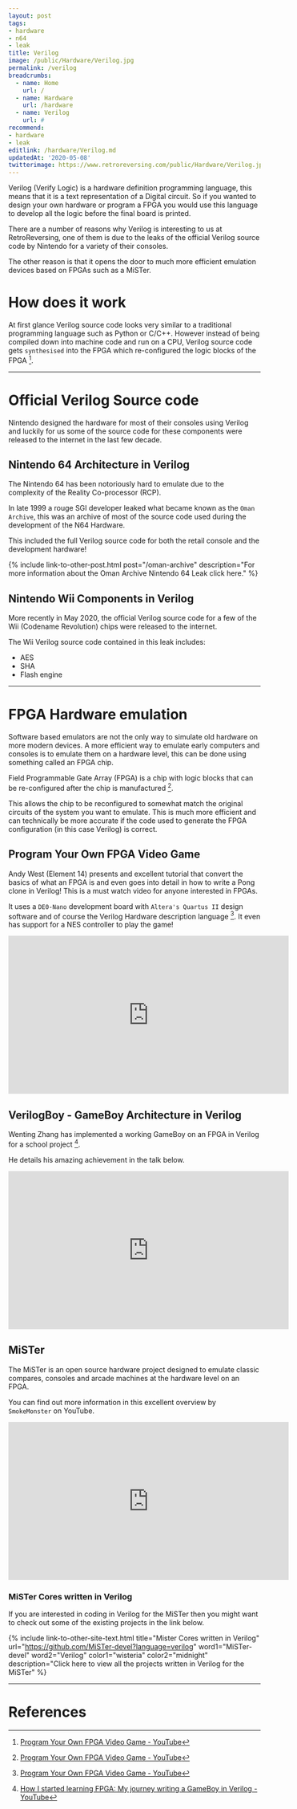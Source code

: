 ```yaml
---
layout: post
tags: 
- hardware
- n64
- leak
title: Verilog
image: /public/Hardware/Verilog.jpg
permalink: /verilog
breadcrumbs:
  - name: Home
    url: /
  - name: Hardware
    url: /hardware
  - name: Verilog
    url: #
recommend: 
- hardware
- leak
editlink: /hardware/Verilog.md
updatedAt: '2020-05-08'
twitterimage: https://www.retroreversing.com/public/Hardware/Verilog.jpg
---
```


Verilog (Verify Logic) is a hardware definition programming language, this means that it is a text representation of a Digital circuit. So if you wanted to design your own hardware or program a FPGA you would use this language to develop all the logic before the final board is printed.

There are a number of reasons why Verilog is interesting to us at RetroReversing, one of them is due to the leaks of the official Verilog source code by Nintendo for a variety of their consoles.

The other reason is that it opens the door to much more efficient emulation devices based on FPGAs such as a MiSTer.

# How does it work
At first glance Verilog source code looks very similar to a traditional programming language such as Python or C/C++. However instead of being compiled down into machine code and run on a CPU, Verilog source code gets `synthesised` into the FPGA which re-configured the logic blocks of the FPGA [^1]. 

---
# Official Verilog Source code
Nintendo designed the hardware for most of their consoles using Verilog and luckily for us some of the source code for these components were released to the internet in the last few decade.

## Nintendo 64 Architecture in Verilog
The Nintendo 64 has been notoriously hard to emulate due to the complexity of the Reality Co-processor (RCP). 

In late 1999 a rouge SGI developer leaked what became known as the `Oman Archive`, this was an archive of most of the source code used during the development of the N64 Hardware. 

This included the full Verilog source code for both the retail console and the development hardware!

{% include link-to-other-post.html post="/oman-archive" description="For more information about the Oman Archive Nintendo 64 Leak click here." %}

## Nintendo Wii Components in Verilog
More recently in May 2020, the official Verilog source code for a few of the Wii (Codename Revolution) chips were released to the internet.

The Wii Verilog source code contained in this leak includes:
* AES
* SHA
* Flash engine


---
# FPGA Hardware emulation
Software based emulators are not the only way to simulate old hardware on more modern devices. A more efficient way to emulate early computers and consoles is to emulate them on a hardware level, this can be done using something called an FPGA chip.

Field Programmable Gate Array (FPGA) is a chip with logic blocks that can be re-configured after the chip is manufactured [^1]. 

This allows the chip to be reconfigured to somewhat match the original circuits of the system you want to emulate. This is much more efficient and can technically be more accurate if the code used to generate the FPGA configuration (in this case Verilog) is correct.

## Program Your Own FPGA Video Game
Andy West (Element 14) presents and excellent tutorial that convert the basics of what an FPGA is and even goes into detail in how to write a Pong clone in Verilog! This is a must watch video for anyone interested in FPGAs.

It uses a `DE0-Nano` development board with `Altera's Quartus II` design software and of course the Verilog Hardware description language [^1]. It even has support for a NES controller to play the game!

<iframe width="560" height="315" src="https://www.youtube.com/embed/inrfigeLJeM" frameborder="0" allow="accelerometer; autoplay; encrypted-media; gyroscope; picture-in-picture" allowfullscreen></iframe>

## VerilogBoy - GameBoy Architecture in Verilog
Wenting Zhang has implemented a working GameBoy on an FPGA in Verilog for a school project [^2]. 

He details his amazing achievement in the talk below.

<iframe width="560" height="315" src="https://www.youtube.com/embed/wWD8g5P2cvk" frameborder="0" allow="accelerometer; autoplay; encrypted-media; gyroscope; picture-in-picture" allowfullscreen></iframe>

## MiSTer
The MiSTer is an open source hardware project designed to emulate classic compares, consoles and arcade machines at the hardware level on an FPGA. 

You can find out more information in this excellent overview by `SmokeMonster` on YouTube.

<iframe width="560" height="315" src="https://www.youtube.com/embed/igiVHfBzX8w" frameborder="0" allow="accelerometer; autoplay; encrypted-media; gyroscope; picture-in-picture" allowfullscreen></iframe>

### MiSTer Cores written in Verilog
If you are interested in coding in Verilog for the MiSTer then you might want to check out some of the existing projects in the link below.

{% include link-to-other-site-text.html title="Mister Cores written in Verilog" url="https://github.com/MiSTer-devel?language=verilog" word1="MiSTer-devel" word2="Verilog" color1="wisteria" color2="midnight" description="Click here to view all the projects written in Verilog for the MiSTer" %}


---
# References
[^1]: [Program Your Own FPGA Video Game - YouTube](https://www.youtube.com/watch?v=inrfigeLJeM)
[^2]: [How I started learning FPGA: My journey writing a GameBoy in Verilog - YouTube](https://www.youtube.com/watch?v=wWD8g5P2cvk)
